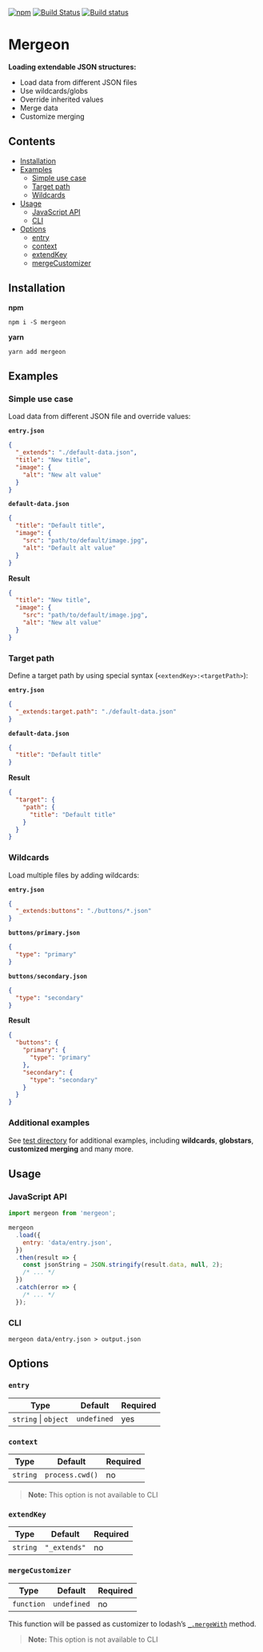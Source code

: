 [![npm](https://img.shields.io/npm/v/mergeon.svg?style=flat)](https://www.npmjs.org/package/mergeon)
[![Build Status](https://travis-ci.org/schapka/mergeon.svg?branch=master)](https://travis-ci.org/schapka/mergeon)
[![Build status](https://ci.appveyor.com/api/projects/status/cwrjsbht5tuicc94/branch/master?svg=true)](https://ci.appveyor.com/project/schapka/mergeon/branch/master)

# Mergeon

**Loading extendable JSON structures:**

* Load data from different JSON files
* Use wildcards/globs
* Override inherited values
* Merge data
* Customize merging

## Contents

* [Installation](#installation)
* [Examples](#examples)
  * [Simple use case](#simple-use-case)
  * [Target path](#target-path)
  * [Wildcards](#wildcards)
* [Usage](#usage)
  * [JavaScript API](#javascript-api)
  * [CLI](#cli)
* [Options](#options)
  * [entry](#entry)
  * [context](#context)
  * [extendKey](#extendkey)
  * [mergeCustomizer](#mergecustomizer)

## Installation

**npm**

```text
npm i -S mergeon
```

**yarn**

```text
yarn add mergeon
```

## Examples

### Simple use case

Load data from different JSON file and override values:

**`entry.json`**

```json
{
  "_extends": "./default-data.json",
  "title": "New title",
  "image": {
    "alt": "New alt value"
  }
}
```

**`default-data.json`**

```json
{
  "title": "Default title",
  "image": {
    "src": "path/to/default/image.jpg",
    "alt": "Default alt value"
  }
}
```

**Result**

```json
{
  "title": "New title",
  "image": {
    "src": "path/to/default/image.jpg",
    "alt": "New alt value"
  }
}
```

### Target path

Define a target path by using special syntax (`<extendKey>:<targetPath>`):

**`entry.json`**

```json
{
  "_extends:target.path": "./default-data.json"
}
```

**`default-data.json`**

```json
{
  "title": "Default title"
}
```

**Result**

```json
{
  "target": {
    "path": {
      "title": "Default title"
    }
  }
}
```

### Wildcards

Load multiple files by adding wildcards:

**`entry.json`**

```json
{
  "_extends:buttons": "./buttons/*.json"
}
```

**`buttons/primary.json`**

```json
{
  "type": "primary"
}
```

**`buttons/secondary.json`**

```json
{
  "type": "secondary"
}
```

**Result**

```json
{
  "buttons": {
    "primary": {
      "type": "primary"
    },
    "secondary": {
      "type": "secondary"
    }
  }
}
```

### Additional examples

See [test directory](https://github.com/schapka/mergeon/tree/master/test) for additional examples, including **wildcards**, **globstars**, **customized merging** and many more.

## Usage

### JavaScript API

```js
import mergeon from 'mergeon';

mergeon
  .load({
    entry: 'data/entry.json',
  })
  .then(result => {
    const jsonString = JSON.stringify(result.data, null, 2);
    /* ... */
  })
  .catch(error => {
    /* ... */
  });
```

### CLI

```text
mergeon data/entry.json > output.json
```

## Options

### `entry`

| Type                     | Default     | Required |
| ------------------------ | ----------- | -------- |
| `string` &#124; `object` | `undefined` | yes      |

### `context`

| Type     | Default         | Required |
| -------- | --------------- | -------- |
| `string` | `process.cwd()` | no       |

> **Note:** This option is not available to CLI

### `extendKey`

| Type     | Default      | Required |
| -------- | ------------ | -------- |
| `string` | `"_extends"` | no       |

### `mergeCustomizer`

| Type       | Default     | Required |
| ---------- | ----------- | -------- |
| `function` | `undefined` | no       |

This function will be passed as customizer to lodash’s [`_.mergeWith`](https://lodash.com/docs/4.17.4#mergeWith) method.

> **Note:** This option is not available to CLI
